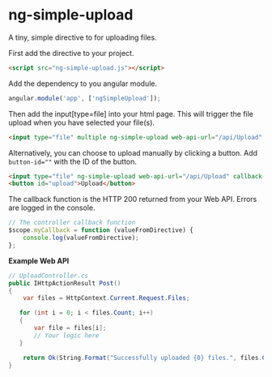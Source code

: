 # ng-simple-upload
A tiny, simple directive to for uploading files.

First add the directive to your project.
```html
<script src="ng-simple-upload.js"></script>
```

Add the dependency to you angular module.
```js
angular.module('app', ['ngSimpleUpload']);
```




Then add the input[type=file] into your html page.
This will trigger the file upload when you have selected your file(s).
```html 
<input type="file" multiple ng-simple-upload web-api-url="/api/Upload" callback-fn="myCallback" />
```



Alternatively, you can choose to upload manually by clicking a button.
Add ```button-id=""``` with the ID of the button.
```html
<input type="file" ng-simple-upload web-api-url="/api/Upload" callback-fn="myCallback" button-id="upload" />
<button id="upload">Upload</button>
```



The callback function is the HTTP 200 returned from your Web API. Errors are logged in the console.
```js 
// The controller callback function
$scope.myCallback = function (valueFromDirective) {
    console.log(valueFromDirective);
};
```




**Example Web API**

```cs
// UploadController.cs
public IHttpActionResult Post()
{
    var files = HttpContext.Current.Request.Files;

   for (int i = 0; i < files.Count; i++)
   {
       var file = files[i];
       // Your logic here
   }

    return Ok(String.Format("Successfully uploaded {0} files.", files.Count));
}
```
